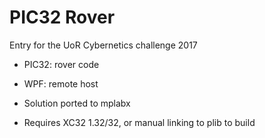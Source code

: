 # PIC32 Rover

Entry for the UoR Cybernetics challenge 2017

- PIC32: rover code
- WPF: remote host

- Solution ported to mplabx
- Requires XC32 1.32/32, or manual linking to plib to build
